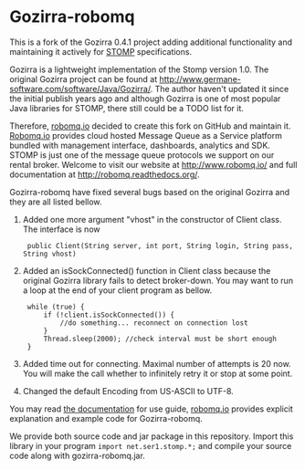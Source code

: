 # Gozirra-robomq
This is a fork of the Gozirra 0.4.1 project adding additional functionality and maintaining it actively for [STOMP](https://stomp.github.io/) specifications.  

Gozirra is a lightweight implementation of the Stomp version 1.0. The original Gozirra project can be found at <http://www.germane-software.com/software/Java/Gozirra/>. The author haven't updated it since the initial publish years ago and although Gozirra is one of most popular Java libraries for STOMP, there still could be a TODO list for it.  

Therefore, [robomq.io](http://www.robomq.io/) decided to create this fork on GitHub and maintain it. [Robomq.io](http://www.robomq.io/) provides cloud hosted Message Queue as a Service platform bundled with management interface, dashboards, analytics and SDK. STOMP is just one of the message queue protocols we support on our rental broker.  Welcome to visit our website at <http://www.robomq.io/> and full documentation at <http://robomq.readthedocs.org/>.   
  
Gozirra-robomq have fixed several bugs based on the original Gozirra and they are all listed bellow.  

1. Added one more argument "vhost" in the constructor of Client class. The interface is now  

		public Client(String server, int port, String login, String pass, String vhost)

2. Added an isSockConnected() function in Client class because the original Gozirra library fails to detect broker-down. You may want to run a loop at the end of your client program as bellow.

		while (true) {
			if (!client.isSockConnected()) {
				//do something... reconnect on connection lost
			}
			Thread.sleep(2000); //check interval must be short enough
		}

3. Added time out for connecting. Maximal number of attempts is 20 now. You will make the call whether to infinitely retry it or stop at some point.  
4. Changed the default Encoding from US-ASCII to UTF-8.  

You may read [the documentation](http://robomq.readthedocs.org/en/latest/STOMP/#java) for use guide, [robomq.io](http://www.robomq.io/) provides explicit explanation and example code for Gozirra-robomq.  

We provide both source code and jar package in this repository. Import this library in your program	`import net.ser1.stomp.*;` and compile your source code along with gozirra-robomq.jar.  